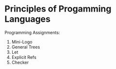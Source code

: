 # Principles of Progamming Languages

Programming Assignments:
   1. Mini-Logo
   2. General Trees
   3. Let
   4. Explicit Refs
   5. Checker
